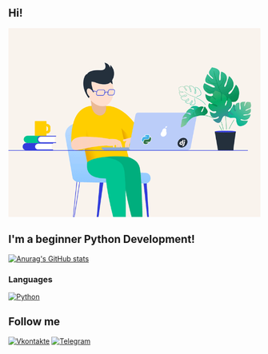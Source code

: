 ## Hi!

[![Header](https://github.com/VedishchevAnton/VedishchevAnton/blob/main/assets/68747470733a2f2f72656d616b656c6561726e696e672e6f72672f77702d636f6e74656e742f75706c6f6164732f323032302f30312f3132322e676966.gif)](https://github.com/VedishchevAnton)

## I'm а beginner Python Development!

[![Anurag's GitHub stats](https://github-readme-stats.vercel.app/api?username=vedishchevanton&show_icons=true&theme=radical)](https://github.com/VedishchevAnton?tab=repositories)

### Languages

[![Python](https://img.shields.io/badge/-Python-090909?style=for-the-badge&logo=python&logoColor=9ACD32)](https://www.python.org/)

## Follow me

[![Vkontakte](https://img.shields.io/badge/-Vkontakte-090909?style=for-the-badge&logo=Vk&logoColor=4F7DB3)](https://vk.com/a.vedishev)
[![Telegram](https://img.shields.io/badge/-Telegram-090909?style=for-the-badge&logo=telegram&logoColor=27A0D9)](https://t.me/Vedishev_Anton)
